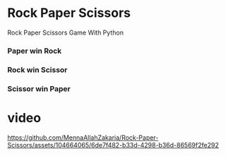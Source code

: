 # Rock Paper Scissors
Rock Paper Scissors Game With Python

 ### Paper win Rock
 ### Rock win Scissor
 ### Scissor win Paper

 # video 
 


https://github.com/MennaAllahZakaria/Rock-Paper-Scissors/assets/104664065/6de7f482-b33d-4298-b36d-86569f2fe292




